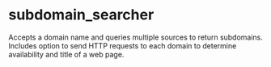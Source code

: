 # subdomain_searcher
Accepts a domain name and queries multiple sources to return subdomains. Includes option to send HTTP requests to each domain to determine availability and title of a web page. 

